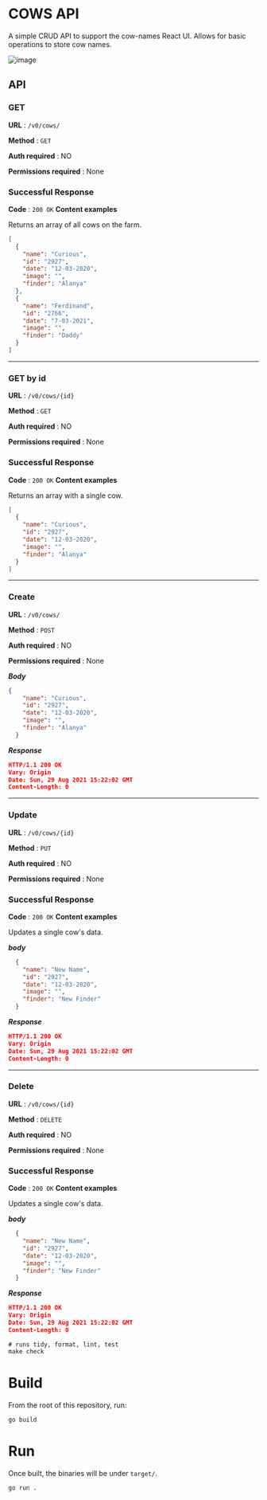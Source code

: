 # COWS API
A simple CRUD API to support the cow-names React UI. Allows for basic operations to store cow names.

![image](https://oldmooresalmanac.com/wp-content/uploads/2017/11/cow-2896329_960_720-Copy-476x459.jpg)

## API


### GET

**URL** : `/v0/cows/`

**Method** : `GET`

**Auth required** : NO

**Permissions required** : None

### Successful Response
**Code** : `200 OK`
**Content examples**

Returns an array of all cows on the farm.

```json
[
  {
    "name": "Curious",
    "id": "2927",
    "date": "12-03-2020",
    "image": "",
    "finder": "Alanya"
  },
  {
    "name": "Ferdinand",
    "id": "2766",
    "date": "7-03-2021",
    "image": "",
    "finder": "Daddy"
  }
]
```

-------
### GET by id
**URL** : `/v0/cows/{id}`

**Method** : `GET`

**Auth required** : NO

**Permissions required** : None

### Successful Response
**Code** : `200 OK`
**Content examples**

Returns an array with a single cow.

```json
[
  {
    "name": "Curious",
    "id": "2927",
    "date": "12-03-2020",
    "image": "",
    "finder": "Alanya"
  }
]
```
-------
### Create
**URL** : `/v0/cows/`

**Method** : `POST`

**Auth required** : NO

**Permissions required** : None

***Body***
```json
{
    "name": "Curious",
    "id": "2927",
    "date": "12-03-2020",
    "image": "",
    "finder": "Alanya"
  }
```

***Response***
```json
HTTP/1.1 200 OK
Vary: Origin
Date: Sun, 29 Aug 2021 15:22:02 GMT
Content-Length: 0
```

-------
### Update

**URL** : `/v0/cows/{id}`

**Method** : `PUT`

**Auth required** : NO

**Permissions required** : None

### Successful Response
**Code** : `200 OK`
**Content examples**

Updates a single cow's data.

***body***

```json
  {
    "name": "New Name",
    "id": "2927",
    "date": "12-03-2020",
    "image": "",
    "finder": "New Finder"
  }
```

***Response***
```json
HTTP/1.1 200 OK
Vary: Origin
Date: Sun, 29 Aug 2021 15:22:02 GMT
Content-Length: 0
```

-------
### Delete

**URL** : `/v0/cows/{id}`

**Method** : `DELETE`

**Auth required** : NO

**Permissions required** : None

### Successful Response
**Code** : `200 OK`
**Content examples**

Updates a single cow's data.

***body***

```json
  {
    "name": "New Name",
    "id": "2927",
    "date": "12-03-2020",
    "image": "",
    "finder": "New Finder"
  }
```

***Response***
```json
HTTP/1.1 200 OK
Vary: Origin
Date: Sun, 29 Aug 2021 15:22:02 GMT
Content-Length: 0
```



```
# runs tidy, format, lint, test
make check
```

# Build
From the root of this repository, run:
```shell
go build
```

# Run
Once built, the binaries will be under `target/`.
```shell
go run .
```